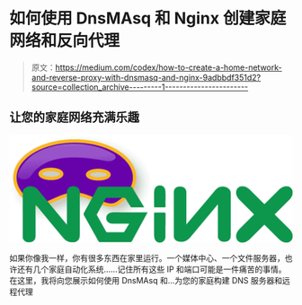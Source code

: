 # 如何使用 DnsMAsq 和 Nginx 创建家庭网络和反向代理

> 原文：<https://medium.com/codex/how-to-create-a-home-network-and-reverse-proxy-with-dnsmasq-and-nginx-9adbbdf351d2?source=collection_archive---------1----------------------->

## 让您的家庭网络充满乐趣

![](img/7af0cacf897dc70050cfbafdd58ccf3e.png)

如果你像我一样，你有很多东西在家里运行。一个媒体中心、一个文件服务器，也许还有几个家庭自动化系统……记住所有这些 IP 和端口可能是一件痛苦的事情。在这里，我将向您展示如何使用 DnsMAsq 和…为您的家庭构建 DNS 服务器和远程代理